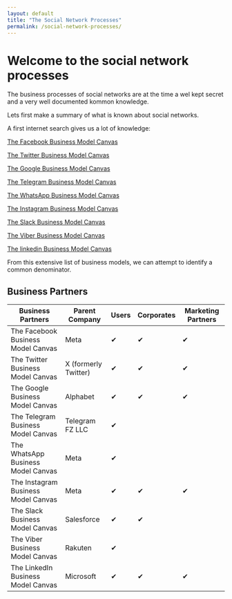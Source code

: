 ```yaml
---
layout: default
title: "The Social Network Processes"
permalink: /social-network-processes/
---
```

# Welcome to the social network processes

The business processes of social networks are at the time a wel kept secret and a very well documented kommon knowledge.

Lets first make a summary of what is known about social networks.

A first internet search gives us a lot of knowledge:

[The Facebook Business Model Canvas](https://businessmodelanalyst.com/facebook-business-model/ "Facebook's Business Model Analysis")

[The Twitter Business Model Canvas](https://businessmodelanalyst.com/twitter-business-model/ "Twitter's Business Model Analysis")

[The Google Business Model Canvas](https://businessmodelanalyst.com/google-business-model/ "Google's Business Model Analysis")

[The Telegram Business Model Canvas](https://www.untaylored.com/post/telegram-explaining-the-business-model-and-revenue-streams "Telegram's Business Model and Revenue Streams")

[The WhatsApp Business Model Canvas](https://businessmodelanalyst.com/whatsapp-business-model/ "WhatsApp's Business Model Analysis")

[The Instagram Business Model Canvas](https://businessmodelanalyst.com/instagram-business-model/ "Instagram's Business Model Analysis")

[The Slack Business Model Canvas](https://businessmodelanalyst.com/slack-business-model/ "Slack's Business Model Analysis")

[The Viber Business Model Canvas](https://vizologi.com/business-strategy-canvas/viber-business-model-canvas/ "Viber's Business Model Analysis")

[The linkedin Business Model Canvas](https://businessmodelanalyst.com/linkedin-business-model/ "Linkedin Business Model Analysis")

From this extensive list of business models, we can attempt to identify a common denominator.

## Business Partners

| Business Partners                  | Parent Company     | Users | Corporates | Marketing Partners |
|-----------------------------------------|--------------------|-------|------------|--------------------|
| The Facebook Business Model Canvas     | Meta              | ✔     | ✔          | ✔                  |
| The Twitter Business Model Canvas      | X (formerly Twitter) | ✔     | ✔          | ✔                  |
| The Google Business Model Canvas       | Alphabet          | ✔     | ✔          | ✔                  |
| The Telegram Business Model Canvas     | Telegram FZ LLC   | ✔     |            |                    |
| The WhatsApp Business Model Canvas     | Meta              | ✔     |            |                    |
| The Instagram Business Model Canvas    | Meta              | ✔     | ✔          | ✔                  |
| The Slack Business Model Canvas        | Salesforce        | ✔     | ✔          |                    |
| The Viber Business Model Canvas        | Rakuten          | ✔     |            |                    |
| The LinkedIn Business Model Canvas     | Microsoft        | ✔     | ✔          | ✔                  |

## 




